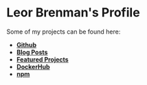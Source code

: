 # Leor Brenman's Profile

Some of my projects can be found here:
* [**Github**](https://github.com/lbrenman?tab=repositories)
* [**Blog Posts**](https://blog.axway.com/?s=leor+brenman)
* [**Featured Projects**](https://www.linkedin.com/in/leorbrenman/#Featured)
* [**DockerHub**](https://hub.docker.com/u/lbrenman)
* [**npm**](https://www.npmjs.com/settings/lbrenman/packages)


<!--
**lbrenman/lbrenman** is a ✨ _special_ ✨ repository because its `README.md` (this file) appears on your GitHub profile.

Here are some ideas to get you started:

- 🔭 I’m currently working on ...
- 🌱 I’m currently learning ...
- 👯 I’m looking to collaborate on ...
- 🤔 I’m looking for help with ...
- 💬 Ask me about ...
- 📫 How to reach me: ...
- 😄 Pronouns: ...
- ⚡ Fun fact: ...

### Hi there 👋
-->
